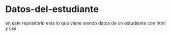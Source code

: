 # Datos-del-estudiante
en este repositorio esta lo que viene siendo datos de un estudiante con html y css
